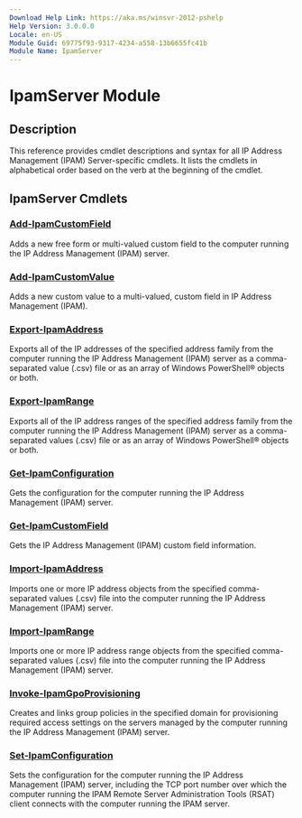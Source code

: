 ```yaml
---
Download Help Link: https://aka.ms/winsvr-2012-pshelp
Help Version: 3.0.0.0
Locale: en-US
Module Guid: 69775f93-9317-4234-a558-13b6655fc41b
Module Name: IpamServer
---
```


# IpamServer Module
## Description
This reference provides cmdlet descriptions and syntax for all IP Address Management (IPAM) Server-specific cmdlets. It lists the cmdlets in alphabetical order based on the verb at the beginning of the cmdlet.

## IpamServer Cmdlets
### [Add-IpamCustomField](./Add-IpamCustomField.md)
Adds a new free form or multi-valued custom field to the computer running the  IP Address Management (IPAM) server.

### [Add-IpamCustomValue](./Add-IpamCustomValue.md)
Adds a new custom value to a multi-valued, custom field in IP Address Management (IPAM).

### [Export-IpamAddress](./Export-IpamAddress.md)
Exports all of the IP addresses of the specified address family from the computer running the IP Address Management (IPAM) server as a comma-separated value (.csv) file or as an array of Windows PowerShell® objects or both.

### [Export-IpamRange](./Export-IpamRange.md)
Exports all of the IP address ranges of the specified address family from the computer running the IP Address Management (IPAM) server as a comma-separated values (.csv) file or as an array of Windows PowerShell® objects or both.

### [Get-IpamConfiguration](./Get-IpamConfiguration.md)
Gets the configuration for the computer running the IP Address Management (IPAM) server.

### [Get-IpamCustomField](./Get-IpamCustomField.md)
Gets the IP Address Management (IPAM) custom field information.

### [Import-IpamAddress](./Import-IpamAddress.md)
Imports one or more IP address objects from the specified comma-separated values (.csv) file into the computer running the IP Address Management (IPAM) server.

### [Import-IpamRange](./Import-IpamRange.md)
Imports one or more IP address range objects from the specified comma-separated values (.csv) file into the computer running the IP Address Management (IPAM) server.

### [Invoke-IpamGpoProvisioning](./Invoke-IpamGpoProvisioning.md)
Creates and links group policies in the specified domain for provisioning required access settings on the servers managed by the computer running the IP Address Management (IPAM) server.

### [Set-IpamConfiguration](./Set-IpamConfiguration.md)
Sets the configuration for the computer running the IP Address Management (IPAM) server, including the TCP port number over which the computer running the IPAM Remote Server Administration Tools (RSAT) client connects with the computer running the IPAM server.

